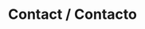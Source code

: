 ---
layout: page
title: Contact / Contacto
description: Provide your information and service inquiry. Formulario de contacto y consulta de servicios. 
img: assets/img/google_forms_img.png
redirect: https://forms.gle/YRfEGnJKH6hTXg6Y8
importance: 1
category: A
---